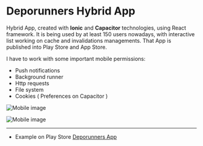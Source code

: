 # Deporunners Hybrid App

Hybrid App, created with **Ionic** and **Capacitor** technologies, using React framework. It is being used by at least 150 users nowadays, with interactive list working on cache and invalidations managements.
That App is published into Play Store and App Store.

I have to work with some important mobile permissions:
- Push notifications
- Background runner
- Http requests
- File system
- Cookies ( Preferences on Capacitor )

<div class="flex justify-between gap-8 max-h-24">

  ![Mobile image](/img/mobile-cap.png "login page")

  ![Mobile image](/img/mobile-dash.png "dashboard page")

</div>

---

- Example on Play Store [Deporunners App](https://play.google.com/store/apps/details?id=cat.deporunners&hl=es_419&gl=ES)